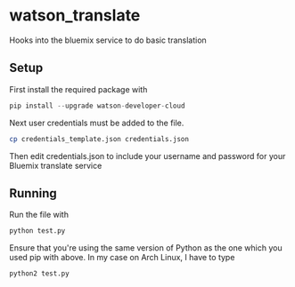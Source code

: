 # watson_translate
Hooks into the bluemix service to do basic translation

## Setup
First install the required package with

```python
pip install --upgrade watson-developer-cloud
```

Next user credentials must be added to the file.

```bash
cp credentials_template.json credentials.json
```

Then edit credentials.json to include your username
and password for your Bluemix translate service

## Running
Run the file with
```bash
python test.py
```

Ensure that you're using the same version of Python
as the one which you used pip with above. In my case on
Arch Linux, I have to type

```bash
python2 test.py
```
